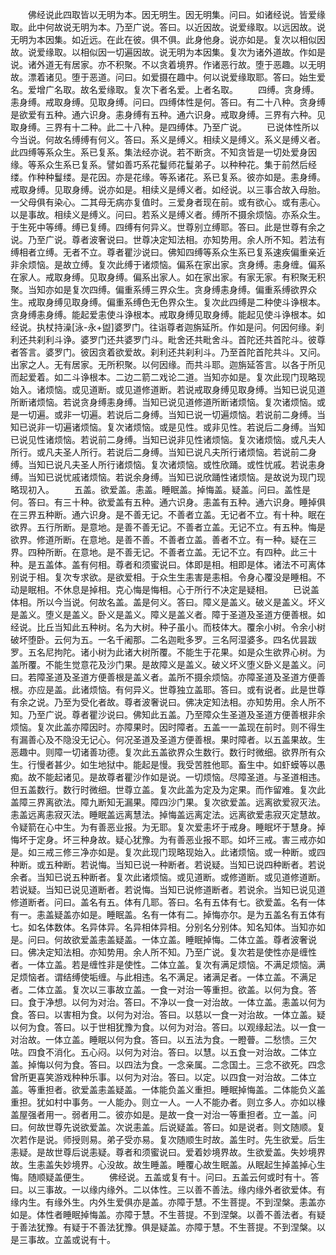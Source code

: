 <!-- { "loadSidebar": true } -->
　　佛经说此四取皆以无明为本。因无明生。因无明集。问曰。如诸经说。皆爱缘取。此中何故说无明为本。乃至广说。答曰。以近因故。说爱缘取。以远因故。说无明为本因集。如近远。在此在彼。俱不俱。此身他身。说亦如是。复次以相似因故。说爱缘取。以相似因一切遍因故。说无明为本因集。复次为诸外道故。作如是说。诸外道无有居家。亦不积聚。不以贪着境界。作诸恶行故。堕于恶趣。以无明故。漂着诸见。堕于恶道。问曰。如爱摄在趣中。何以说爱缘取耶。答曰。始生爱名。爱增广名取。故名爱缘取。复次下者名爱。上者名取。
　　四缚。贪身缚。恚身缚。戒取身缚。见取身缚。问曰。四缚体性是何。答曰。有二十八种。贪身缚是欲爱有五种。通六识身。恚身缚有五种。通六识身。戒取身缚。三界有六种。见取身缚。三界有十二种。此二十八种。是四缚体。乃至广说。
　　已说体性所以今当说。何故名缚缚有何义。答曰。系义是缚义。相续义是缚义。系义是缚义者。此四缚等系众生。系已复系。集法经亦说。若不断贪。不知贪皆是一切处爱身因缘。等系众生系已复系。譬如善巧系花鬘师花鬘弟子。以种种花。集于前然后经缕。作种种鬘缕。是花因。亦是花缘。等系诸花。系已复系。彼亦如是。恚身缚。戒取身缚。见取身缚。说亦如是。相续义是缚义者。如经说。以三事合故入母胎。一父母俱有染心。二其母无病亦复值时。三爱身者现在前。或有欲心。或有恚心。以是事故。相续义是缚义。问曰。若系义是缚义者。缚所不摄余烦恼。亦系众生。于生死中等缚。缚已复缚。四缚有何异义。世尊别立缚耶。答曰。此是世尊有余之说。乃至广说。尊者波奢说曰。世尊决定知法相。亦知势用。余人所不知。若法有缚相者立缚。无者不立。尊者瞿沙说曰。佛知四缚等系众生系已复系速疾偏重亲近非余烦恼。是故立缚。复次此缚于诸烦恼。偏系在家出家。贪身缚。恚身缠。偏系在家人。戒取身缚。见取身缚。偏系出家人。如在家出家。有家无家。有积聚无积聚。当知亦如是复次四缚。偏重系缚三界众生。贪身缚恚身缚。偏重系缚欲界众生。戒取身缚见取身缚。偏重系缚色无色界众生。复次此四缚是二种使斗诤根本。贪身缚恚身缚。能起爱恚使斗诤根本。戒取身缚见取身缚。能起见使斗诤根本。如经说。执杖持澡[泳-永+盥]婆罗门。往诣尊者迦旃延所。作如是问。何因何缘。刹利还共刹利斗诤。婆罗门还共婆罗门斗。毗舍还共毗舍斗。首陀还共首陀斗。彼尊者答言。婆罗门。彼因贪着欲爱故。刹利还共刹利斗。乃至首陀首陀共斗。又问。出家之人。无有居家。无所积聚。以何因缘。而共斗耶。迦旃延答言。以各于所见而起爱着。如二斗诤根本。二边二箭二戏论二道。当知亦如是。复次此现门现略现始入。诸烦恼。或见道断。或见道修道断。若说戒取身缚见取身缚。当知已说见道所断诸烦恼。若说贪身缚恚身缚。当知已说见道修道所断诸烦恼。复次诸烦恼。或是一切遍。或非一切遍。若说后二身缚。当知已说一切遍烦恼。若说前二身缚。当知已说非一切遍诸烦恼。复次诸烦恼。或是见性。或非见性。若说后二身缚。当知已说见性诸烦恼。若说前二身缚。当知已说非见性诸烦恼。复次诸烦恼。或凡夫人所行。或凡夫圣人所行。若说后二身缚。当知已说凡夫所行诸烦恼。若说前二身缚。当知已说凡夫圣人所行诸烦恼。复次诸烦恼。或性欣踊。或性忧戚。若说恚身缚。当知已说忧戚诸烦恼。若说余身缚。当知已说欣踊性诸烦恼。是故说为现门现略现初入。
　　五盖。欲爱盖。恚盖。睡眠盖。掉悔盖。疑盖。问曰。盖性是何。答曰。有三十种。欲爱盖有五种。通六识身。恚盖有五种。通六识身。睡掉俱在三界五种断。通六识身。是不善无记。不善者立盖。无记者不立。有十种。眠在欲界。五行所断。是意地。是善不善无记。不善者立盖。无记不立。有五种。悔是欲界。修道所断。在意地。是善不善。不善者立盖。善者不立。有一种。疑在三界。四种所断。在意地。是不善无记。不善者立盖。无记不立。有四种。此三十种。是五盖体。盖有何相。尊者和须蜜说曰。体即是相。相即是体。诸法不可离体别说于相。复次专求欲。是欲爱相。于众生生恚害是恚相。令身心覆没是睡相。不动是眠相。不休息是掉相。克心悔是悔相。心于所行不决定是疑相。
　　已说盖体相。所以今当说。何故名盖。盖是何义。答曰。障义是盖义。破义是盖义。坏义是盖义。堕义是盖义。卧义是盖义。障义是盖义者。障于圣道及圣道方便善根。如经说。比丘当知此五种树。名为大树。种子虽小。而枝体大。覆余小树。令余小树破坏堕卧。云何为五。一名千阇那。二名迦毗多罗。三名阿湿婆多。四名优昙跋罗。五名尼拘陀。诸小树为此诸大树所覆。不能生于花果。如是众生欲界心树。为盖所覆。不能生觉意花及沙门果。是故障义是盖义。破义坏义堕义卧义是盖义。问曰。若障圣道及圣道方便善根是盖义者。盖所不摄余烦恼。亦障圣道及圣道方便善根。亦应是盖。此诸烦恼。有何异义。世尊独立盖耶。答曰。或有说者。此是世尊有余之说。乃至为受化者故。尊者波奢说曰。佛决定知法相。亦知势用。余人所不知。乃至广说。尊者瞿沙说曰。佛知此五盖。乃至障众生圣道及圣道方便善根非余烦恼。复次此盖亦障因时。亦障果时。因时障者。五盖一一盖现在前时。则不得生有漏善心及不隐没无记心。何况圣道及圣道方便善根。果时障者。以五盖果故。生恶趣中。则障一切诸善功德。复次此五盖欲界众生数行。数行时微细。欲界所有众生。行慢者甚少。如生地狱中。能起是慢。我受苦胜他耶。畜生中。如虾蟆等以愚痴。故不能起诸见。是故尊者瞿沙作如是说。一切烦恼。尽障圣道。与圣道相违。但五盖数行。数行时微细。世尊立盖。复次此盖为定及为定果。而作留难。复次此盖障三界离欲法。障九断知无漏果。障四沙门果。复次欲爱盖。远离欲爱寂灭法。恚盖远离恚寂灭法。睡眠盖远离慧法。掉悔盖远离定法。远离欲爱恚寂灭定慧故。令疑箭在心中生。为有善恶业报。为无耶。复次爱恚坏于戒身。睡眠坏于慧身。掉悔坏于定身。坏三种身故。疑心犹豫。为有善恶业报不耶。如坏三戒。害三戒亦如是。如三戒三修三净亦如是。复次此现门现略现始入。此诸烦恼。或一种断。或四种断。或五种断。若说悔。当知已说一种断者。若说疑。当知已说四种断者。若说余者。当知已说五种断者。复次此诸烦恼。或见道断。或修道断。或见道修道断。若说疑。当知已说见道断者。若说悔。当知已说修道断者。若说余。当知已说见道修道断者。问曰。盖名有五。体有几耶。答曰。名有五体有七。欲爱盖。名有一体有一。恚盖疑盖亦如是。睡眠盖。名有一体有二。掉悔亦尔。是为五盖名有五体有七。如名体数体。名异体异。名异相体异相。分别名分别体。知名知体。当知亦如是。问曰。何故欲爱盖恚盖疑盖。一体立盖。睡眠掉悔。二体立盖。尊者波奢说曰。佛决定知法相。亦知势用。余人所不知。乃至广说。复次若是使性亦是缠性者。一体立盖。若是缠性非是使性。二体立盖。复次有满足烦恼。不满足烦恼。满足烦恼者。谓结缚使垢缠。与此相违。名不满足。诸满足者。一体立盖。不满足者。二体立盖。复次以三事故立盖。一食一对治一等重担。欲盖。以何为食。答曰。食于净想。以何为对治。答曰。不净以一食一对治故。一体立盖。恚盖以何为食。答曰。以害相为食。以何为对治。答曰。以慈以一食一对治故。一体立盖。疑以何为食。答曰。以于世相犹豫为食。以何为对治。答曰。以观缘起法。以一食一对治故。一体立盖。睡眠以何为食。答曰。以五法为食。一瞪瞢。二愁愦。三欠呿。四食不消化。五心闷。以何为对治。答曰。以慧。以五食一对治故。二体立盖。掉悔以何为食。答曰。以四法为食。一念亲属。二念国土。三念不欲死。四念曾所更喜笑游戏种种乐事。以何为对治。答曰。以定。以四食一对治故。二体立盖。等重担者。欲爱盖恚盖疑盖。一体能负盖义重担。睡眠掉悔盖。二体能负义盖重担。犹如村中事务。一人能办。则立一人。一人不能办者。则立多人。亦如以椽盖屋强者用一。弱者用二。彼亦如是。是故一食一对治一等重担者。立一盖。问曰。何故世尊先说欲爱盖。次说恚盖。后说疑盖。答曰。如是说者。则文随顺。复次若作是说。师授则易。弟子受亦易。复次随顺生时故。盖生时。先生欲爱。后生恚疑。是故世尊后说恚疑。尊者和须蜜说曰。爱着妙境界故。生欲爱盖。失妙境界故。生恚盖失妙境界。心没故。故生睡盖。睡覆心故生眠盖。从眠起生掉盖掉心生悔。随顺疑盖便生。
　　佛经说。五盖或复有十。问曰。五盖云何或时有十。答曰。以三事故。一以缘内缘外。二以体性。三以善不善法。缘内缘外者欲爱体。有缘内生。有缘外生。内外生爱俱亦是盖。亦障于慧。不生菩提。不到涅槃。恚盖亦如是。体性者睡眠掉悔盖。亦障于慧。不生菩提。不到涅槃。以善不善法者。有疑于善法犹豫。有疑于不善法犹豫。俱是疑盖。亦障于慧。不生菩提。不到涅槃。以是三事故。立盖或说有十。
